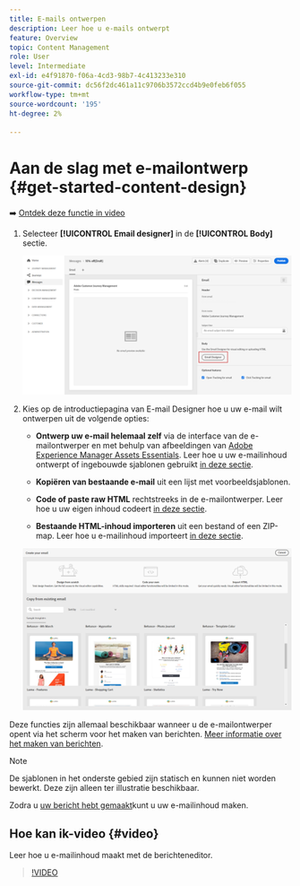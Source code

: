 ```yaml
---
title: E-mails ontwerpen
description: Leer hoe u e-mails ontwerpt
feature: Overview
topic: Content Management
role: User
level: Intermediate
exl-id: e4f91870-f06a-4cd3-98b7-4c413233e310
source-git-commit: dc56f2dc461a11c9706b3572ccd4b9e0feb6f055
workflow-type: tm+mt
source-wordcount: '195'
ht-degree: 2%

---
```


# Aan de slag met e-mailontwerp {#get-started-content-design}

➡️ [Ontdek deze functie in video](#video)

1. Selecteer **[!UICONTROL Email designer]** in de **[!UICONTROL Body]** sectie.

   ![](assets/import-html_1.png)

1. Kies op de introductiepagina van E-mail Designer hoe u uw e-mail wilt ontwerpen uit de volgende opties:

   * **Ontwerp uw e-mail helemaal zelf** via de interface van de e-mailontwerper en met behulp van afbeeldingen van [Adobe Experience Manager Assets Essentials](assets-essentials.md). Leer hoe u uw e-mailinhoud ontwerpt of ingebouwde sjablonen gebruikt [in deze sectie](create-email-content.md).

   * **Kopiëren van bestaande e-mail** uit een lijst met voorbeeldsjablonen.

   * **Code of paste raw HTML** rechtstreeks in de e-mailontwerper. Leer hoe u uw eigen inhoud codeert [in deze sectie](code-content.md).

   * **Bestaande HTML-inhoud importeren** uit een bestand of een ZIP-map. Leer hoe u e-mailinhoud importeert [in deze sectie](existing-content.md).

   ![](assets/email_designer_25.png)

Deze functies zijn allemaal beschikbaar wanneer u de e-mailontwerper opent via het scherm voor het maken van berichten. [Meer informatie over het maken van berichten](../messages/get-started-content.md).

>[!NOTE]
>
>De sjablonen in het onderste gebied zijn statisch en kunnen niet worden bewerkt. Deze zijn alleen ter illustratie beschikbaar.
>
>Zodra u [uw bericht hebt gemaakt](../messages/get-started-content.md)kunt u uw e-mailinhoud maken.

## Hoe kan ik-video {#video}

Leer hoe u e-mailinhoud maakt met de berichteneditor.

>[!VIDEO](https://video.tv.adobe.com/v/334150?quality=12)